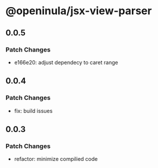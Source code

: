 # @openinula/jsx-view-parser

## 0.0.5

### Patch Changes

- e166e20: adjust dependecy to caret range

## 0.0.4

### Patch Changes

- fix: build issues

## 0.0.3

### Patch Changes

- refactor: minimize compilied code
